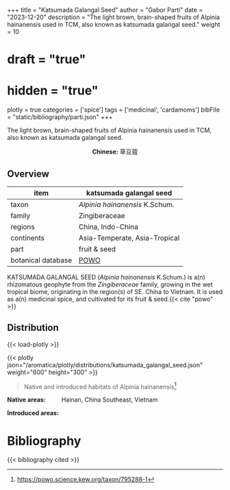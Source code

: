 +++
title = "Katsumada Galangal Seed"
author = "Gabor Parti"
date = "2023-12-20"
description = "The light brown, brain-shaped fruits of Alpinia hainanensis used in TCM, also known as katsumada galangal seed."
weight = 10
# draft = "true"
# hidden = "true"
plotly = true
categories = ['spice']
tags = ['medicinal', 'cardamoms']
bibFile = "static/bibliography/parti.json"
+++

The light brown, brain-shaped fruits of Alpinia hainanensis used in TCM, also known as katsumada galangal seed.

[<i class="fab fa-wikipedia-w"></i>](https://zh.wikipedia.org/wiki/%E8%8D%89%E8%B1%86%E8%94%BB)

<center>

**Chinese:** <span class="traditional-chinese-text">草豆蔻</span>

</center>

## Overview

|       item       |              katsumada galangal seed              |
|------------------|---------------------------------------------------|
|       taxon      |           *Alpinia hainanensis* K.Schum.          |
|      family      |                   Zingiberaceae                   |
|      regions     |                 China, Indo-China                 |
|    continents    |           Asia-Temperate, Asia-Tropical           |
|       part       |                    fruit & seed                   |
|botanical database|[POWO](https://powo.science.kew.org/taxon/795288-1)|

KATSUMADA GALANGAL SEED (*Alpinia hainanensis* K.Schum.) is a(n) rhizomatous geophyte from the *Zingiberaceae* family, growing in the wet tropical biome, originating in the region(s) of SE. China to Vietnam. It is used as a(n) medicinal spice, and cultivated for its fruit & seed.{{< cite "powo" >}}



## Distribution

{{< load-plotly >}}

{{< plotly json="/aromatica/plotly/distributions/katsumada_galangal_seed.json" weight="600" height="300" >}}

>Native and introduced habitats of Alpinia hainanensis[^powo]

[^powo]: https://powo.science.kew.org/taxon/795288-1

<p style="text-align:left;">

**Native areas:** &ensp; &ensp; &ensp; Hainan, China Southeast, Vietnam

**Introduced areas:** 

</p>



# Bibliography

{{< bibliography cited >}}

